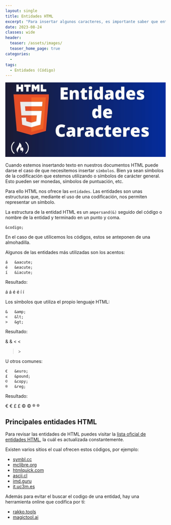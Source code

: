 ```yaml
---
layout: single
title: Entidades HTML
excerpt: "Para insertar algunos caracteres, es importante saber que entidad debemos de insertar y como está conformada cada entidad que se pueda utilizar en este tipo de documentos."
date: 2023-08-24
classes: wide
header:
  teaser: /assets/images/
  teaser_home_page: true
categories:
  - 
tags:
  - Entidades (Código)
---
```


<center>
    <img src='./../assets/images/Entidades/Intro.jpg'>
</center>

Cuando estemos insertando texto en nuestros documentos HTML puede darse el caso de que necesitemos insertar `símbolos`. Bien ya sean símbolos de la codificación que estemos utilizando o símbolos de carácter general. Esto pueden ser monedas, símbolos de puntuación, etc.

Para ello HTML nos ofrece las `entidades`. Las entidades son unas estructuras que, mediante el uso de una codificación, nos permiten representar un símbolo.

La estructura de la entidad HTML es un `ampersand(&)` seguido del código o nombre de la entidad y terminado en un punto y coma.

```text
&codigo;
```

En el caso de que utilicemos los códigos, estos se anteponen de una almohadilla.

Algunos de las entidades más utilizadas son los acentos:

```text
á	&aacute;
é	&eacute;
í	&iacute;
```

Resultado:

á	&aacute;
é	&eacute;
í	&iacute;

Los símbolos que utiliza el propio lenguaje HTML:

```text
&	&amp;
<	&lt;
>	&gt;
```

Resultado:

&	&amp;
<	&lt;
>	&gt;

U otros comunes:

```text
€	&euro;
£	&pound;
©	&copy;
®	&reg;
```

Resultado:

€	&euro;
£	&pound;
©	&copy;
®	&reg;

## Principales entidades HTML

Para revisar las entidades de HTML puedes visitar la [lista oficial de entidades HTML](https://html.spec.whatwg.org/multipage/named-characters.html#named-character-references), la cuál es actualizada constantemente.

Existen varios sitios el cual ofrecen estos códigos, por ejemplo:

* [symbl.cc](https://symbl.cc/es/html-entities/)
* [mclibre.org](https://www.mclibre.org/consultar/htmlcss/html/html-entidades-caracter.html)
* [htmlquick.com](https://www.htmlquick.com/es/reference/character-entity-reference.html)
* [ascii.cl](https://ascii.cl/es/codigos-html.htm)
* [imd.guru](https://www.imd.guru/sistemas/html/html-entidades-utiles.html)
* [it.uc3m.es](http://www.it.uc3m.es/~amillares/Module4/entidades.html)

Además para evitar el buscar el codigo de una entidad, hay una herramienta online que codifica por tí:

* [rakko.tools](https://es.rakko.tools/tools/21/)
* [magictool.ai](https://magictool.ai/tool/html-decoder-encoder/es/)
